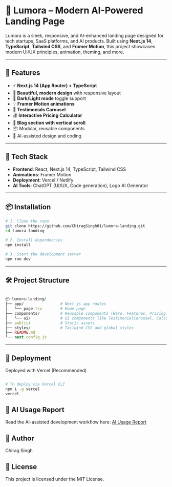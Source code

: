 # 🌟 Lumora – Modern AI-Powered Landing Page

Lumora is a sleek, responsive, and AI-enhanced landing page designed for tech startups, SaaS platforms, and AI products. Built using **Next.js 14**, **TypeScript**, **Tailwind CSS**, and **Framer Motion**, this project showcases modern UI/UX principles, animation, theming, and more.

---

## 🚀 Features

- ⚡ **Next.js 14 (App Router) + TypeScript**
- 🎨 **Beautiful, modern design** with responsive layout
- 🌙 **Dark/Light mode** toggle support
- 💡 **Framer Motion animations**
- 💬 **Testimonials Carousel**
- 💰 **Interactive Pricing Calculator**
- 📝 **Blog section with vertical scroll**
- 📦 Modular, reusable components
- 🧠 AI-assisted design and coding

---

## 🧰 Tech Stack

- **Frontend**: React, Next.js 14, TypeScript, Tailwind CSS
- **Animations**: Framer Motion
- **Deployment**: Vercel / Netlify
- **AI Tools**: ChatGPT (UI/UX, Code generation), Logo AI Generator

---

## 📦 Installation

```bash
# 1. Clone the repo
git clone https://github.com/ChiragSingh01/lumora-landing.git
cd lumora-landing

# 2. Install dependencies
npm install

# 3. Start the development server
npm run dev
```
---

##  🛠 Project Structure

``` ruby

📦 lumora-landing/
├── app/                # Next.js app routes
│   └── page.tsx        # Home page
├── components/         # Reusable components (Hero, Features, Pricing, etc.)
│   └── ui/             # UI components like TestimonialCarousel, Calculator
├── public/             # Static assets
├── styles/             # Tailwind CSS and global styles
├── README.md
└── next.config.js

```
---
## 📍 Deployment
Deployed with Vercel (Recommended)

```bash

# To deploy via Vercel CLI
npm i -g vercel
vercel

```

## 📄 AI Usage Report

Read the AI-assisted development workflow here: [AI Usage Report](./AI_USAGE.md)

## 👤 Author
Chirag Singh


## 📃 License
This project is licensed under the MIT License.


